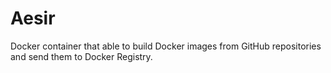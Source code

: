# Aesir
Docker container that able to build Docker images from GitHub repositories and send them to Docker Registry.
